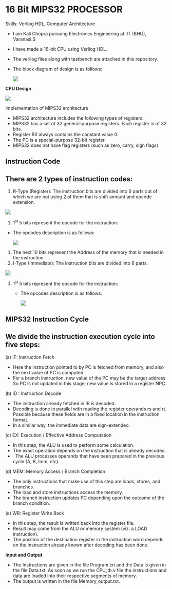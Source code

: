 # **16 Bit MIPS32 PROCESSOR**
Skills: Verilog HDL, Computer Architecture

- I am Kali Chopra pursuing Electronics Engineering at IIT (BHU), Varanasi.S
- I have made a 16-bit CPU using Verilog HDL.
- The verilog files along with testbench are attached in this repository.
- The block diagram of design is as follows:

  ![](Aspose.Words.3b51a1bc-1357-40d0-80fd-d2b331fc6f02.001.png)

**CPU Design**

![](Aspose.Words.3b51a1bc-1357-40d0-80fd-d2b331fc6f02.002.png)

Implementation of MIPS32 architecture 

- MIPS32 architecture includes the following types of registers: 
- MIPS32 has a set of 32 general-purpose registers.  Each register is of 32 bits.  
- Register R0 always contains the constant value 0.
- The PC is a special-purpose 32-bit register.
- MIPS32 does not have flag registers (such as zero, carry, sign flags)
## **Instruction Code**
## There are 2 types of instruction codes:
1. R-Type (Register): The instruction bits are divided into 6 parts out of which we are not using 2 of them that is shift amount and opcode extension.

![](Aspose.Words.3b51a1bc-1357-40d0-80fd-d2b331fc6f02.003.png)

1. 1<sup>st</sup> 5 bits represent the opcode for the instruction:
- The opcodes description is as follows:

  ![](Aspose.Words.3b51a1bc-1357-40d0-80fd-d2b331fc6f02.004.png)

1. The next 10 bits represent the Address of the memory that is needed in the instruction.
1. I-Type (Immediate): The instruction bits are divided into 6 parts.

![](Aspose.Words.3b51a1bc-1357-40d0-80fd-d2b331fc6f02.005.png)

1. 1<sup>st</sup> 5 bits represent the opcode for the instruction:
   - The opcodes description is as follows:

     ![](Aspose.Words.3b51a1bc-1357-40d0-80fd-d2b331fc6f02.006.png)
## **MIPS32 Instruction Cycle**
## We divide the instruction execution cycle into five steps:

(a) IF: Instruction Fetch

- Here the instruction pointed to by PC is fetched from memory, and also the next value of PC is computed.
- For a branch instruction, new value of the PC may be the target address. So PC is not updated in this stage; new value is stored in a register NPC.

(b) ID : Instruction Decode

- The instruction already fetched in IR is decoded.
- Decoding is done in parallel with reading the register operands rs and rt. Possible because these fields are in a fixed location in the instruction format.
- In a similar way, the immediate data are sign-extended.

(c) EX: Execution / Effective Address Computation

- In this step, the ALU is used to perform some calculation.
- The exact operation depends on the instruction that is already decoded.
- ` `The ALU processes operands that have been prepared in the previous cycle (A, B, Imm, etc).


(d) MEM: Memory Access / Branch Completion

- The only instructions that make use of this step are loads, stores, and branches.
- The load and store instructions access the memory.
- The branch instruction updates PC depending upon the outcome of the branch condition.

(e) WB: Register Write Back

- In this step, the result is written back into the register file.
- Result may come from the ALU or memory system (viz. a LOAD instruction).
- The position of the destination register in the instruction word depends on the instruction already known after decoding has been done.

**Input and Output**

- The Instructions are given in the file Program.txt and the Data is given in the file Data.txt. As soon as we run the CPU\_tb.v file the instructions and data are loaded into their respective segments of memory.
- The output is written in the file Memory\_output.txt.



